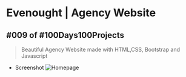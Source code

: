 # Evenought | Agency Website
## #009 of #100Days100Projects
> Beautiful Agency Website made with HTML,CSS, Bootstrap and Javascript
* Screenshot 
![Homepage](https://user-images.githubusercontent.com/45451363/116708727-cf982800-a9f1-11eb-973a-eb0515e4e0b2.png)
